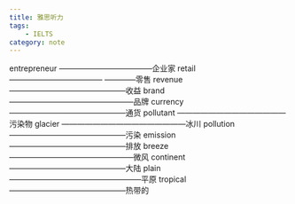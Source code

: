 ```yaml
---
title: 雅思听力
tags:
    - IELTS
category: note
---
```

entrepreneur ————————————企业家
retail ———————————— ————零售
revenue ———————————————收益
brand ————————————————品牌
currency ———————————————通货
pollutant ——————————————污染物
glacier ————————————————冰川
pollution ———————————————污染
emission ———————————————排放
breeze ————————————————微风
continent ———————————————大陆
plain —————————————————平原
tropical ———————————————热带的

